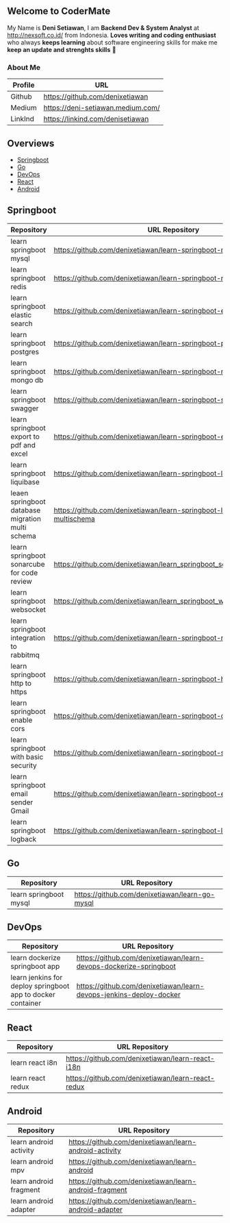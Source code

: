## Welcome to **CoderMate**  
My Name is **Deni Setiawan**, I am **Backend Dev & System Analyst** at http://nexsoft.co.id/ from Indonesia.
**Loves writing and coding enthusiast** who always **keeps learning** about software engineering skills for make me **keep an update and strenghts skills** 🚀

### About Me
| Profile     | URL                                                          | 
|------------------|--------------|
| Github | https://github.com/denixetiawan |
| Medium | https://deni-setiawan.medium.com/ |
| LinkInd | https://linkind.com/denisetiawan |



## Overviews 
- [Springboot](https://github.com/codermate/.github/blob/main/profile/README.md#springboot)
- [Go](https://github.com/codermate/.github/blob/main/profile/README.md#Go)
- [DevOps](https://github.com/codermate/.github/blob/main/profile/README.md#DevOps)
- [React](https://github.com/codermate/.github/blob/main/profile/README.md#react)
- [Android](https://github.com/codermate/.github/blob/main/profile/README.md#Android)



## Springboot 
| Repository     | URL Repository                                                          | 
|------------------|--------------|
| learn springboot mysql | https://github.com/denixetiawan/learn-springboot-mysql |
| learn springboot redis | https://github.com/denixetiawan/learn-springboot-redis |
| learn springboot elastic search | https://github.com/denixetiawan/learn-springboot-elasticsearch |
| learn springboot postgres | https://github.com/denixetiawan/learn-springboot-postgres |
| learn springboot mongo db | https://github.com/denixetiawan/learn-springboot-mongodb-docker |
| learn springboot swagger | https://github.com/denixetiawan/learn-springboot-swaggerapi |
| learn springboot export to pdf and excel |https://github.com/denixetiawan/learn-springboot-export-pdf-excel |
| learn springboot liquibase | https://github.com/denixetiawan/learn-springboot-liquibase |
| leaen springboot database migration multi schema | https://github.com/denixetiawan/learn-springboot-liquibase-postgres-multischema |
| learn springboot sonarcube for code review  | https://github.com/denixetiawan/learn_springboot_sonarcube_codereview | 
| learn springboot websocket | https://github.com/denixetiawan/learn_springboot_websocket | 
| learn springboot integration to rabbitmq | https://github.com/denixetiawan/learn-springboot-rabbitmq | 
| learn springboot http to https | https://github.com/denixetiawan/learn-springboot-https-ssl | 
| learn springboot enable cors | https://github.com/denixetiawan/learn-springboot-cors | 
| learn springboot with basic security | https://github.com/denixetiawan/learn-springboot-security-basic | 
| learn springboot email sender Gmail | https://github.com/denixetiawan/learn-springboot-email | 
| learn springboot logback| https://github.com/denixetiawan/learn-springboot-logback | 


## Go
| Repository     | URL Repository                                                          | 
|------------------|--------------|
| learn springboot mysql | https://github.com/denixetiawan/learn-go-mysql |


## DevOps
| Repository     | URL Repository                                                          | 
|------------------|--------------|
| learn dockerize springboot app | https://github.com/denixetiawan/learn-devops-dockerize-springboot |
| learn jenkins for deploy springboot app to docker container | https://github.com/denixetiawan/learn-devops-jenkins-deploy-docker |


## React
| Repository     | URL Repository                                                          | 
|------------------|--------------|
| learn react i8n | https://github.com/denixetiawan/learn-react-i18n |
| learn react redux | https://github.com/denixetiawan/learn-react-redux |


## Android
| Repository     | URL Repository                                                          | 
|------------------|--------------|
| learn android activity | https://github.com/denixetiawan/learn-android-activity |
| learn android mpv | https://github.com/denixetiawan/learn-android |
| learn android fragment | https://github.com/denixetiawan/learn-android-fragment |
| learn android adapter | https://github.com/denixetiawan/learn-android-adapter |








